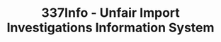 ---
bigquery: https://console.cloud.google.com/bigquery?p=patents-public-data&d=usitc_investigations&page=dataset&project=sheets-management-319211
citation: US International Trade Commission 337Info Unfair Import Investigations Information
  System
contributors: US International Trade Comission
cost: None
description: US International Trade Commission 337Info Unfair Import Investigations
  Information System contains data on investigations done under Section 337. Section
  337 declares the infringement of certain statutory intellectual property rights
  and other forms of unfair competition in import trade to be unlawful practices.
  Most Section 337 investigations involve allegations of patent or registered trademark
  infringement.
documentation: FAQ and tutorial available on the site
last_edit: Mon, 04 Apr 2022 19:10:40 GMT
location: https://pubapps2.usitc.gov/337external/
maintained_by: US International Trade Comission
schema_fields: '[''scheduledStartDateEvidHear'', ''actualStartDateEvidHear'', ''gcAttorney'',
  ''scheduledEndDateEvidHear'', ''docketNo'', ''investigationTermDate'', ''finalDetNoViolation'',
  ''aljAssigned'', ''finalDetViolation'', ''patentNumber'', ''id'', ''reportingRequirements'',
  ''ouiiAttorney'', ''title'', ''trademarkNumbers'', ''dateComplaintFiled'', ''publication_number'',
  ''investigationType'', ''lastUpdated'', ''htsNumbers'', ''finalIdOnViolationIssue'',
  ''internalRemand'', ''teoProceedingInvolved'', ''endDateMarkmanHearing'', ''dateOfPublicationFrNotice'',
  ''cafcAppeals'', ''issueDateOtherNonFinal'', ''finalIdOnViolationDue'', ''copyrightNumbers'',
  ''currentActiveALJ'', ''investigationNo'', ''patentNumbers'', ''complainant'', ''actualEndDateEvidHear'',
  ''targetDate'', ''dateCreated'', ''currentStatus'', ''ouiiParticipation'', ''invUnfairAct'',
  ''startDateMarkmanHearing'', ''teoReliefGranted'', ''respondent'', ''teoIdDueDate'',
  ''markmanHearing'', ''teoIdIssueDate'']'
shortname: unfair_import_investigations
tags:
- import
- legal
- trade
timeframe: 2008-2021 (prior to 2008 downloadable as a JSON file)
title: 337Info - Unfair Import Investigations Information System
uuid: 2721f5ec-e599-4890-9265-9706719fc71e
---